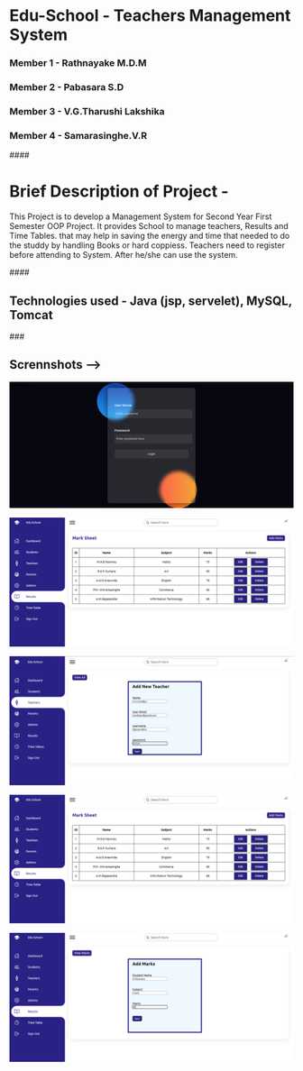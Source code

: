 
# Edu-School - Teachers Management System
### Member 1 - Rathnayake M.D.M
### Member 2 - Pabasara S.D
### Member 3 - V.G.Tharushi Lakshika
### Member 4 - Samarasinghe.V.R



####<h1> Brief Description of Project - </h1> 

<p>This Project is to develop a Management System for Second Year First Semester OOP Project.
It provides School to manage teachers, Results and Time Tables. that may help in saving the energy and time that needed to do the studdy by handling Books or hard coppiess.
Teachers need to register before attending to System. After he/she can use the system.</p>



####<h2> Technologies used - Java (jsp, servelet), MySQL, Tomcat </h2>

###<h2> Scrennshots --> </h2>
<img src = "images/login.png"> </br>

<img src = "images/all_results.png">  </br>

<img src = "images/add_teacher.png"> </br>

<img src = "images/all_results.png"> </br>

<img src = "images/add_results.png"> </br>

